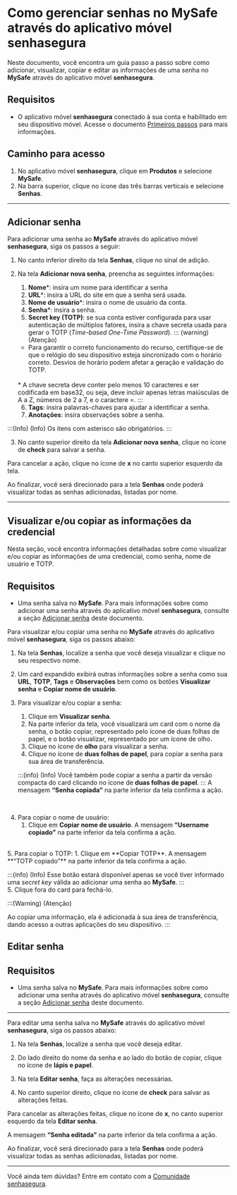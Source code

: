 # Como gerenciar senhas no MySafe através do aplicativo móvel senhasegura

Neste documento, você encontra um guia passo a passo sobre como adicionar, visualizar, copiar e editar as informações de uma senha no **MySafe** através do aplicativo móvel **senhasegura**.

## Requisitos

* O aplicativo móvel **senhasegura** conectado à sua conta e habilitado em seu dispositivo móvel. Acesse o documento [Primeiros passos](/v3-33/docs/pt/senhasegura-mobile-app-first-steps) para mais informações.

## Caminho para acesso
1. No aplicativo móvel **senhasegura**, clique em **Produtos** e selecione **MySafe**.
2. Na barra superior, clique no ícone das três barras verticais e selecione **Senhas**. 

***

## Adicionar senha
Para adicionar uma senha ao **MySafe** através do aplicativo móvel **senhasegura**, siga os passos a seguir:


1. No canto inferior direito da tela **Senhas**, clique no sinal de adição.

1. Na tela **Adicionar nova senha**, preencha as seguintes informações:
    1. **Nome***: insira um nome para identificar a senha
    2. **URL***: insira a URL do site em que a senha será usada.
    3. **Nome de usuário***: insira o nome de usuário da conta.
    4. **Senha***: insira a senha.
    5. **Secret key (TOTP)**: se sua conta estiver configurada para usar autenticação de múltiplos fatores, insira a chave secreta usada para gerar o TOTP (*Time-based One-Time Password*).
     ::: (warning) (Atenção)
     * Para garantir o correto funcionamento do recurso, certifique-se de que o relógio do seu dispositivo esteja sincronizado com o horário correto. Desvios de horário podem afetar a geração e validação do TOTP.
    <br>
     * A chave secreta deve conter pelo menos 10 caracteres e ser codificada em base32, ou seja, deve incluir apenas letras maiúsculas de A a Z, números de 2 a 7, e o caractere =.
    :::

    6. **Tags**: insira palavras-chaves para ajudar a identificar a senha.
    7. **Anotações**: insira observações sobre a senha.

:::(Info) (Info)
Os itens com asterisco são obrigatórios.
:::

3. No canto superior direito da tela **Adicionar nova senha**, clique no ícone de **check** para salvar a senha.

Para cancelar a ação, clique no ícone de **x** no canto superior esquerdo da tela.

Ao finalizar, você será direcionado para a tela **Senhas** onde poderá visualizar todas as senhas adicionadas, listadas por nome.
***

## Visualizar e/ou copiar  as informações da credencial

Nesta seção, você encontra informações detalhadas sobre como visualizar e/ou copiar as informações de uma credencial, como senha, nome de usuário e TOTP.

## Requisitos

* Uma senha salva no **MySafe**. Para mais informações sobre como adicionar uma senha através do aplicativo móvel **senhasegura**, consulte a seção [Adicionar senha](/v3-33/docs/pt/senhasegura-mobile-app-how-to-manage-passwords-in-mysafe#adicionar-senha) deste documento.

Para visualizar e/ou copiar uma senha no **MySafe** através do aplicativo móvel **senhasegura**, siga os passos abaixo:

1. Na tela **Senhas**, localize a senha que você deseja visualizar e clique no seu respectivo nome.

1. Um card expandido exibirá outras informações sobre a senha como sua **URL**, **TOTP**, **Tags** e **Observações** bem como os botões **Visualizar senha** e **Copiar nome de usuário**.

1. Para visualizar e/ou copiar a senha:
    1. Clique em **Visualizar senha**.
    2. Na parte inferior da tela, você visualizará um card com o nome da senha, o botão copiar, representado pelo ícone de duas folhas de papel, e o botão visualizar, representado por um ícone de olho.
    3. Clique no ícone de **olho** para visualizar a senha.
    4. Clique no ícone de **duas folhas de papel**, para copiar a senha para sua área de transferência.
    
    :::(info) (Info)
    Você também pode copiar a senha a partir da versão compacta do card clicando no ícone de **duas folhas de papel**.
    :::
    A mensagem **“Senha copiada”** na       parte inferior da tela confirma a ação.

<br>

4. Para copiar o nome de usuário:
    1. Clique em **Copiar nome de usuário**.
    A mensagem **“Username copiado”** na parte inferior da tela confirma a ação.
 
<br>
5. Para copiar o TOTP:
    1. Clique em **Copiar TOTP**.
    A mensagem **“TOTP copiado”** na parte inferior da tela confirma a ação.

:::(info)  (Info)
Esse botão estará disponível apenas se você tiver informado uma *secret key* válida ao adicionar uma senha ao **MySafe**.
:::
 <br>
5. Clique fora do card para fechá-lo.

:::(Warning) (Atenção)

Ao copiar uma informação, ela é adicionada à sua área de transferência, dando acesso a outras aplicações do seu dispositivo.
:::


## Editar senha

## Requisitos

* Uma senha salva no **MySafe**. Para mais informações sobre como adicionar uma senha através do aplicativo móvel **senhasegura**, consulte a seção [Adicionar senha](/v3-33/docs/pt/senhasegura-mobile-app-how-to-manage-passwords-in-mysafe#adicionar-senha) deste documento.
***
Para editar uma senha salva no **MySafe** através do aplicativo móvel **senhasegura**, siga os passos abaixo:

1. Na tela **Senhas**, localize a senha que você deseja editar.

1. Do lado direito do nome da senha e ao lado do botão de copiar, clique no ícone de **lápis e papel**.

1. Na tela **Editar senha**, faça as alterações necessárias.

1. No canto superior direito, clique no ícone de **check** para salvar as alterações feitas.

Para cancelar as alterações feitas, clique no ícone de **x**, no canto superior esquerdo da tela **Editar senha**.

A mensagem **“Senha editada”** na parte inferior da tela confirma a ação.

Ao finalizar, você será direcionado para a tela **Senhas** onde poderá visualizar todas as senhas adicionadas, listadas por nome.

***
Você ainda tem dúvidas? Entre em contato com a [Comunidade senhasegura](https://community.senhasegura.io/).
